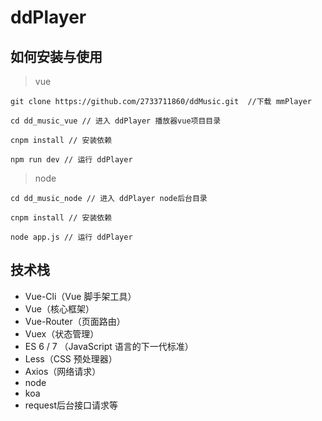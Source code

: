 # ddPlayer

## 如何安装与使用

> vue

```
git clone https://github.com/2733711860/ddMusic.git  //下载 mmPlayer

cd dd_music_vue // 进入 ddPlayer 播放器vue项目目录

cnpm install // 安装依赖

npm run dev // 运行 ddPlayer
```

> node

```
cd dd_music_node // 进入 ddPlayer node后台目录

cnpm install // 安装依赖

node app.js // 运行 ddPlayer
```

## 技术栈

- Vue-Cli（Vue 脚手架工具）
- Vue（核心框架）
- Vue-Router（页面路由）
- Vuex（状态管理）
- ES 6 / 7 （JavaScript 语言的下一代标准）
- Less（CSS 预处理器）
- Axios（网络请求）
- node
- koa
- request后台接口请求等